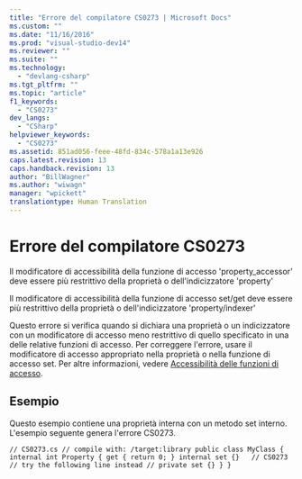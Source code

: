 ```yaml
---
title: "Errore del compilatore CS0273 | Microsoft Docs"
ms.custom: ""
ms.date: "11/16/2016"
ms.prod: "visual-studio-dev14"
ms.reviewer: ""
ms.suite: ""
ms.technology: 
  - "devlang-csharp"
ms.tgt_pltfrm: ""
ms.topic: "article"
f1_keywords: 
  - "CS0273"
dev_langs: 
  - "CSharp"
helpviewer_keywords: 
  - "CS0273"
ms.assetid: 851ad056-feee-48fd-834c-578a1a13e926
caps.latest.revision: 13
caps.handback.revision: 13
author: "BillWagner"
ms.author: "wiwagn"
manager: "wpickett"
translationtype: Human Translation
---
```

# Errore del compilatore CS0273
Il modificatore di accessibilità della funzione di accesso 'property\_accessor' deve essere più restrittivo della proprietà o dell'indicizzatore 'property'  
  
 Il modificatore di accessibilità della funzione di accesso set\/get deve essere più restrittivo della proprietà o dell'indicizzatore 'property\/indexer'  
  
 Questo errore si verifica quando si dichiara una proprietà o un indicizzatore con un modificatore di accesso meno restrittivo di quello specificato in una delle relative funzioni di accesso. Per correggere l'errore, usare il modificatore di accesso appropriato nella proprietà o nella funzione di accesso set. Per altre informazioni, vedere [Accessibilità delle funzioni di accesso](../../csharp/programming-guide/classes-and-structs/restricting-accessor-accessibility.md).  
  
## Esempio  
 Questo esempio contiene una proprietà interna con un metodo set interno. L'esempio seguente genera l'errore CS0273.  
  
```  
// CS0273.cs // compile with: /target:library public class MyClass { internal int Property { get { return 0; } internal set {}   // CS0273 // try the following line instead // private set {} } }  
```
